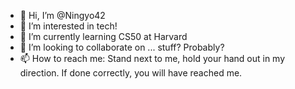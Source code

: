 - 👋 Hi, I’m @Ningyo42
- 👀 I’m interested in tech!
- 🌱 I’m currently learning CS50 at Harvard
- 💞️ I’m looking to collaborate on ... stuff? Probably?
- 📫 How to reach me: Stand next to me, hold your hand out in my direction.  If done correctly, you will have reached me.

<!---
Ningyo42/Ningyo42 is a ✨ special ✨ repository because its `README.md` (this file) appears on your GitHub profile.
You can click the Preview link to take a look at your changes.
--->
